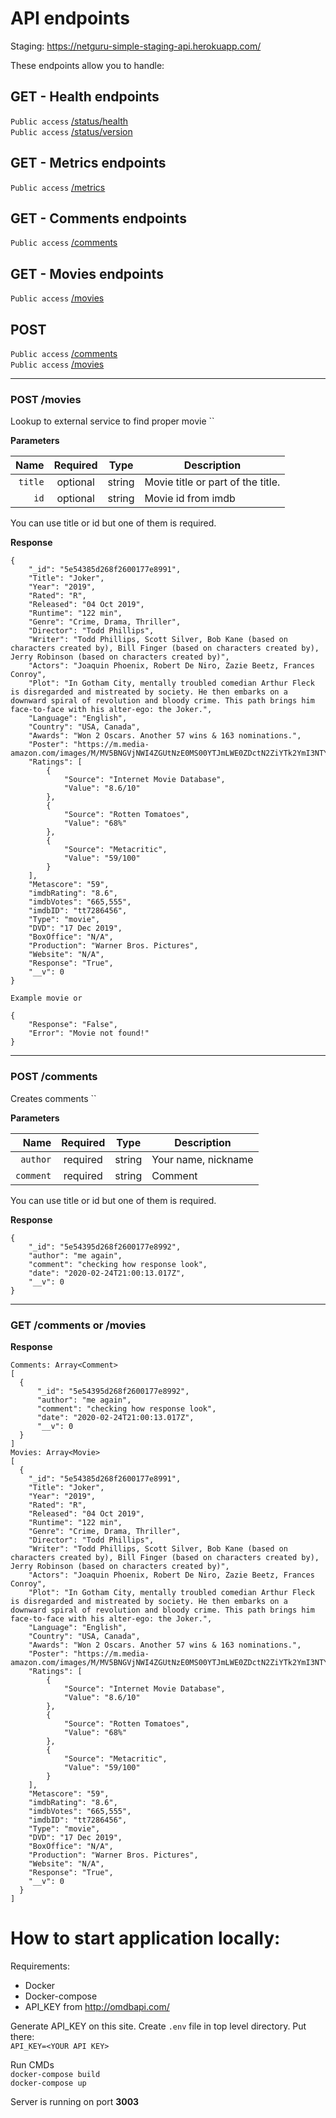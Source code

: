 # API endpoints

Staging: https://netguru-simple-staging-api.herokuapp.com/

These endpoints allow you to handle:

## GET - Health endpoints
`Public access` [/status/health](#get-1billingretrieve-billing-datajson) <br/>
`Public access` [/status/version](#get-1billingretrieve-billing-datajson) <br/>

## GET - Metrics endpoints
`Public access` [/metrics](#get-1billingretrieve-billing-datajson) <br/>

## GET - Comments endpoints
`Public access` [/comments](#get-1billingretrieve-billing-datajson) <br/>


## GET - Movies endpoints
`Public access` [/movies](#get-1billingretrieve-billing-datajson) <br/>

## POST
`Public access` [/comments](#post-1billingstart-trialjson) <br/>
`Public access` [/movies](#post-1billingcancel-trialjson) <br/>
___

### POST /movies
Lookup to external service to find proper movie ``

**Parameters**

|          Name | Required |  Type   | Description                                                                                                                                                         |
| -------------:|:--------:|:-------:| ------------------------------------------------------------------------------------------------------------------------------------------------------------------- |
| `title` | optional | string  | Movie title or part of the title.                                                                   |
| `id` | optional | string |  Movie id from imdb

You can use title or id but one of them is required.

**Response**

```
{
    "_id": "5e54385d268f2600177e8991",
    "Title": "Joker",
    "Year": "2019",
    "Rated": "R",
    "Released": "04 Oct 2019",
    "Runtime": "122 min",
    "Genre": "Crime, Drama, Thriller",
    "Director": "Todd Phillips",
    "Writer": "Todd Phillips, Scott Silver, Bob Kane (based on characters created by), Bill Finger (based on characters created by), Jerry Robinson (based on characters created by)",
    "Actors": "Joaquin Phoenix, Robert De Niro, Zazie Beetz, Frances Conroy",
    "Plot": "In Gotham City, mentally troubled comedian Arthur Fleck is disregarded and mistreated by society. He then embarks on a downward spiral of revolution and bloody crime. This path brings him face-to-face with his alter-ego: the Joker.",
    "Language": "English",
    "Country": "USA, Canada",
    "Awards": "Won 2 Oscars. Another 57 wins & 163 nominations.",
    "Poster": "https://m.media-amazon.com/images/M/MV5BNGVjNWI4ZGUtNzE0MS00YTJmLWE0ZDctN2ZiYTk2YmI3NTYyXkEyXkFqcGdeQXVyMTkxNjUyNQ@@._V1_SX300.jpg",
    "Ratings": [
        {
            "Source": "Internet Movie Database",
            "Value": "8.6/10"
        },
        {
            "Source": "Rotten Tomatoes",
            "Value": "68%"
        },
        {
            "Source": "Metacritic",
            "Value": "59/100"
        }
    ],
    "Metascore": "59",
    "imdbRating": "8.6",
    "imdbVotes": "665,555",
    "imdbID": "tt7286456",
    "Type": "movie",
    "DVD": "17 Dec 2019",
    "BoxOffice": "N/A",
    "Production": "Warner Bros. Pictures",
    "Website": "N/A",
    "Response": "True",
    "__v": 0
}

Example movie or 

{
    "Response": "False",
    "Error": "Movie not found!"
}

```
___

### POST /comments
Creates comments ``

**Parameters**

|          Name | Required |  Type   | Description                                                                                                                                                         |
| -------------:|:--------:|:-------:| ------------------------------------------------------------------------------------------------------------------------------------------------------------------- |
| `author` | required | string  | Your name, nickname                                                                   |
| `comment` | required | string |  Comment

You can use title or id but one of them is required.

**Response**

```
{
    "_id": "5e54395d268f2600177e8992",
    "author": "me again",
    "comment": "checking how response look",
    "date": "2020-02-24T21:00:13.017Z",
    "__v": 0
}

```
___

### GET /comments or /movies

**Response**

```
Comments: Array<Comment>
[
  {
      "_id": "5e54395d268f2600177e8992",
      "author": "me again",
      "comment": "checking how response look",
      "date": "2020-02-24T21:00:13.017Z",
      "__v": 0
  }
]
Movies: Array<Movie>
[
  {
    "_id": "5e54385d268f2600177e8991",
    "Title": "Joker",
    "Year": "2019",
    "Rated": "R",
    "Released": "04 Oct 2019",
    "Runtime": "122 min",
    "Genre": "Crime, Drama, Thriller",
    "Director": "Todd Phillips",
    "Writer": "Todd Phillips, Scott Silver, Bob Kane (based on characters created by), Bill Finger (based on characters created by), Jerry Robinson (based on characters created by)",
    "Actors": "Joaquin Phoenix, Robert De Niro, Zazie Beetz, Frances Conroy",
    "Plot": "In Gotham City, mentally troubled comedian Arthur Fleck is disregarded and mistreated by society. He then embarks on a downward spiral of revolution and bloody crime. This path brings him face-to-face with his alter-ego: the Joker.",
    "Language": "English",
    "Country": "USA, Canada",
    "Awards": "Won 2 Oscars. Another 57 wins & 163 nominations.",
    "Poster": "https://m.media-amazon.com/images/M/MV5BNGVjNWI4ZGUtNzE0MS00YTJmLWE0ZDctN2ZiYTk2YmI3NTYyXkEyXkFqcGdeQXVyMTkxNjUyNQ@@._V1_SX300.jpg",
    "Ratings": [
        {
            "Source": "Internet Movie Database",
            "Value": "8.6/10"
        },
        {
            "Source": "Rotten Tomatoes",
            "Value": "68%"
        },
        {
            "Source": "Metacritic",
            "Value": "59/100"
        }
    ],
    "Metascore": "59",
    "imdbRating": "8.6",
    "imdbVotes": "665,555",
    "imdbID": "tt7286456",
    "Type": "movie",
    "DVD": "17 Dec 2019",
    "BoxOffice": "N/A",
    "Production": "Warner Bros. Pictures",
    "Website": "N/A",
    "Response": "True",
    "__v": 0
  }
]

```

# How to start application locally:

Requirements:
- Docker
- Docker-compose
- API_KEY from http://omdbapi.com/

Generate API_KEY on this site. Create ```.env``` file in top level directory. Put there: <br/>
```API_KEY=<YOUR API KEY>```

Run CMDs <br />
``` docker-compose build ``` <br />
``` docker-compose up ```

Server is running on port <b>3003</b>
